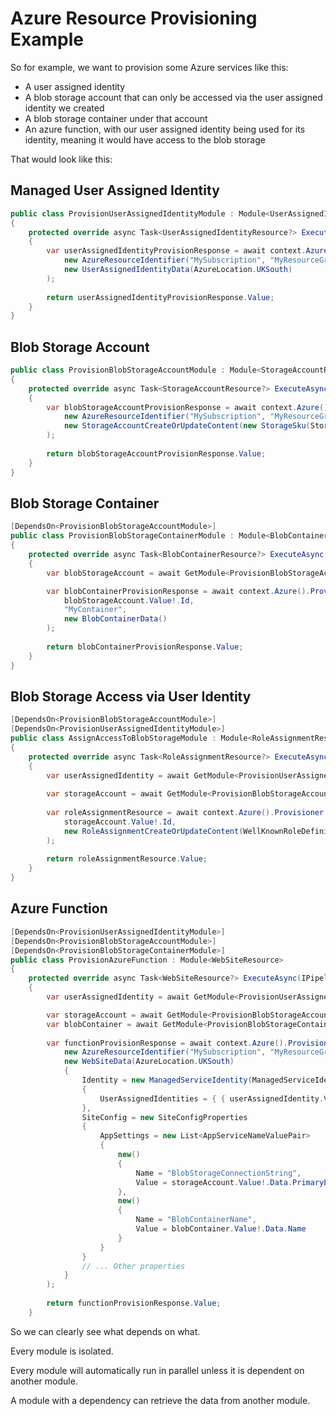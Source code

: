 # Azure Resource Provisioning Example

So for example, we want to provision some Azure services like this:

- A user assigned identity
- A blob storage account that can only be accessed via the user assigned identity we created
- A blob storage container under that account
- An azure function, with our user assigned identity being used for its identity, meaning it would have access to the blob storage

That would look like this:

## Managed User Assigned Identity

```csharp
public class ProvisionUserAssignedIdentityModule : Module<UserAssignedIdentityResource>
{
    protected override async Task<UserAssignedIdentityResource?> ExecuteAsync(IPipelineContext context, CancellationToken cancellationToken)
    {
        var userAssignedIdentityProvisionResponse = await context.Azure().Provisioner.Security.UserAssignedIdentity(
            new AzureResourceIdentifier("MySubscription", "MyResourceGroup", "MyUserIdentity"),
            new UserAssignedIdentityData(AzureLocation.UKSouth)
        );
        
        return userAssignedIdentityProvisionResponse.Value;
    }
}
```

## Blob Storage Account

```csharp
public class ProvisionBlobStorageAccountModule : Module<StorageAccountResource>
{
    protected override async Task<StorageAccountResource?> ExecuteAsync(IPipelineContext context, CancellationToken cancellationToken)
    {
        var blobStorageAccountProvisionResponse = await context.Azure().Provisioner.Storage.StorageAccount(
            new AzureResourceIdentifier("MySubscription", "MyResourceGroup", "MyStorage"),
            new StorageAccountCreateOrUpdateContent(new StorageSku(StorageSkuName.StandardGrs), StorageKind.BlobStorage, AzureLocation.UKSouth)
        );
        
        return blobStorageAccountProvisionResponse.Value;
    }
}
```

## Blob Storage Container

```csharp
[DependsOn<ProvisionBlobStorageAccountModule>]
public class ProvisionBlobStorageContainerModule : Module<BlobContainerResource>
{
    protected override async Task<BlobContainerResource?> ExecuteAsync(IPipelineContext context, CancellationToken cancellationToken)
    {
        var blobStorageAccount = await GetModule<ProvisionBlobStorageAccountModule>();

        var blobContainerProvisionResponse = await context.Azure().Provisioner.Storage.BlobContainer(
            blobStorageAccount.Value!.Id,
            "MyContainer",
            new BlobContainerData()
        );
        
        return blobContainerProvisionResponse.Value;
    }
}
```

## Blob Storage Access via User Identity

```csharp
[DependsOn<ProvisionBlobStorageAccountModule>]
[DependsOn<ProvisionUserAssignedIdentityModule>]
public class AssignAccessToBlobStorageModule : Module<RoleAssignmentResource>
{
    protected override async Task<RoleAssignmentResource?> ExecuteAsync(IPipelineContext context, CancellationToken cancellationToken)
    {
        var userAssignedIdentity = await GetModule<ProvisionUserAssignedIdentityModule>();
        
        var storageAccount = await GetModule<ProvisionBlobStorageAccountModule>();
        
        var roleAssignmentResource = await context.Azure().Provisioner.Security.RoleAssignment(
            storageAccount.Value!.Id,
            new RoleAssignmentCreateOrUpdateContent(WellKnownRoleDefinitions.BlobStorageOwnerDefinitionId, userAssignedIdentity.Value!.Data.PrincipalId!.Value)
        );
        
        return roleAssignmentResource.Value;
    }
}
```

## Azure Function

```csharp
[DependsOn<ProvisionUserAssignedIdentityModule>]
[DependsOn<ProvisionBlobStorageAccountModule>]
[DependsOn<ProvisionBlobStorageContainerModule>]
public class ProvisionAzureFunction : Module<WebSiteResource>
{
    protected override async Task<WebSiteResource?> ExecuteAsync(IPipelineContext context, CancellationToken cancellationToken)
    {
        var userAssignedIdentity = await GetModule<ProvisionUserAssignedIdentityModule>();

        var storageAccount = await GetModule<ProvisionBlobStorageAccountModule>();
        var blobContainer = await GetModule<ProvisionBlobStorageContainerModule>();
        
        var functionProvisionResponse = await context.Azure().Provisioner.Compute.WebSite(
            new AzureResourceIdentifier("MySubscription", "MyResourceGroup", "MyFunction"),
            new WebSiteData(AzureLocation.UKSouth)
            {
                Identity = new ManagedServiceIdentity(ManagedServiceIdentityType.UserAssigned)
                {
                    UserAssignedIdentities = { { userAssignedIdentity.Value!.Id, new UserAssignedIdentity() } }
                },
                SiteConfig = new SiteConfigProperties
                {
                    AppSettings = new List<AppServiceNameValuePair>
                    {
                        new()
                        {
                            Name = "BlobStorageConnectionString",
                            Value = storageAccount.Value!.Data.PrimaryEndpoints.BlobUri.AbsoluteUri
                        },
                        new()
                        {
                            Name = "BlobContainerName",
                            Value = blobContainer.Value!.Data.Name
                        }
                    }
                }
                // ... Other properties
            }
        );
        
        return functionProvisionResponse.Value;
    }
```

So we can clearly see what depends on what. 

Every module is isolated. 

Every module will automatically run in parallel unless it is dependent on another module.

A module with a dependency can retrieve the data from another module.